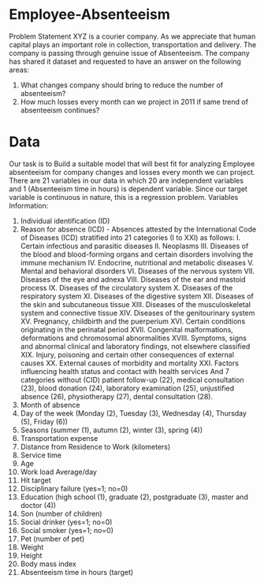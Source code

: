 # Employee-Absenteeism
Problem Statement XYZ is a courier company. 
As we appreciate that human capital plays an important role in collection, transportation and delivery. 
The company is passing through genuine issue of Absenteeism. 
The company has shared it dataset and requested to have an answer on the following areas: 
1. What changes company should bring to reduce the number of absenteeism?  
2. How much losses every month can we project in 2011 if same trend of absenteeism continues?



#       Data
Our task is to Build a suitable model that will best fit for analyzing Employee absenteeism for company changes and losses every month we can project. There are 21 variables in our data in which 20 are independent variables and 1 (Absenteeism time in hours) is dependent variable. Since our target variable is continuous in nature, this is a regression problem. 
Variables Information: 
1. Individual identification (ID) 
2. Reason for absence (ICD) - 
Absences attested by the International Code of Diseases (ICD) stratified into 21 categories (I to XXI) as follows: 
I. Certain infectious and parasitic diseases 
II. Neoplasms 
III. Diseases of the blood and blood-forming organs and certain disorders involving the immune mechanism 
IV. Endocrine, nutritional and metabolic diseases 
V. Mental and behavioral disorders 
VI. Diseases of the nervous system 
VII. Diseases of the eye and adnexa
VIII. Diseases of the ear and mastoid process 
IX. Diseases of the circulatory system 
X. Diseases of the respiratory system 
XI. Diseases of the digestive system 
XII. Diseases of the skin and subcutaneous tissue 
XIII. Diseases of the musculoskeletal system and connective tissue 
XIV. Diseases of the genitourinary system 
XV. Pregnancy, childbirth and the puerperium 
XVI. Certain conditions originating in the perinatal period 
XVII. Congenital malformations, deformations and chromosomal abnormalities 
XVIII. Symptoms, signs and abnormal clinical and laboratory findings, not elsewhere classified 
XIX. Injury, poisoning and certain other consequences of external causes 
XX. External causes of morbidity and mortality 
XXI. Factors influencing health status and contact with health services
 	And 7 categories without (CID) patient follow-up (22), medical consultation (23), blood donation (24), laboratory examination (25), unjustified absence (26), physiotherapy (27), dental consultation (28).
3. Month of absence 
4. Day of the week (Monday (2), Tuesday (3), Wednesday (4), Thursday (5), Friday (6)) 
5. Seasons (summer (1), autumn (2), winter (3), spring (4)) 
6. Transportation expense 
7. Distance from Residence to Work (kilometers) 
8. Service time 
9. Age 
10. Work load Average/day 
11. Hit target 
12. Disciplinary failure (yes=1; no=0) 
13. Education (high school (1), graduate (2), postgraduate (3), master and doctor (4)) 
14. Son (number of children) 
15. Social drinker (yes=1; no=0) 
16. Social smoker (yes=1; no=0) 
17. Pet (number of pet) 
18. Weight 
19. Height 
20. Body mass index 
21. Absenteeism time in hours (target)
